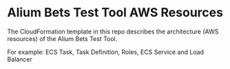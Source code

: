 # Alium Bets Test Tool AWS Resources

The CloudFormation template in this repo describes the architecture (AWS resources) of the Alium Bets Test Tool.

For example:
  ECS Task, Task Definition, Roles, ECS Service and Load Balancer
